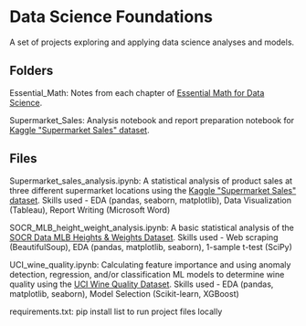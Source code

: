 # Data Science Foundations

A set of projects exploring and applying data science analyses and models.

## Folders

Essential_Math: Notes from each chapter of [Essential Math for Data Science](https://www.oreilly.com/library/view/essential-math-for/9781098102920/).

Supermarket_Sales: Analysis notebook and report preparation notebook for [Kaggle "Supermarket Sales" dataset](https://www.kaggle.com/datasets/aungpyaeap/supermarket-sales).

## Files

Supermarket_sales_analysis.ipynb: A statistical analysis of product sales at three different supermarket locations using the [Kaggle "Supermarket Sales" dataset](https://www.kaggle.com/datasets/aungpyaeap/supermarket-sales).
Skills used - EDA (pandas, seaborn, matplotlib), Data Visualization (Tableau), Report Writing (Microsoft Word)

SOCR_MLB_height_weight_analysis.ipynb: A basic statistical analysis of the [SOCR Data MLB Heights & Weights Dataset](http://wiki.stat.ucla.edu/socr/index.php/SOCR_Data_MLB_HeightsWeights).
Skills used - Web scraping (BeautifulSoup), EDA (pandas, matplotlib, seaborn), 1-sample t-test (SciPy)

UCI_wine_quality.ipynb: Calculating feature importance and using anomaly detection, regression, and/or classification ML models to determine wine quality using the [UCI Wine Quality Dataset](https://archive.ics.uci.edu/ml/datasets/wine+quality).
Skills used - EDA (pandas, matplotlib, seaborn), Model Selection (Scikit-learn, XGBoost)

requirements.txt: pip install list to run project files locally
